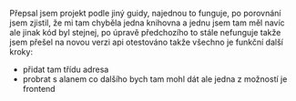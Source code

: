 Přepsal jsem projekt podle jiný guidy, najednou to funguje, po porovnání jsem zjistil, že mi tam chyběla jedna knihovna a jednu jsem tam měl navíc ale jinak kód byl stejnej, 
po úpravě předchozího to stále nefunguje takže jsem přešel na novou verzi api otestováno takže všechno je funkční
další kroky:
- přidat tam třídu adresa
- probrat s alanem co dalšího bych tam mohl dát ale jedna z možností je frontend
